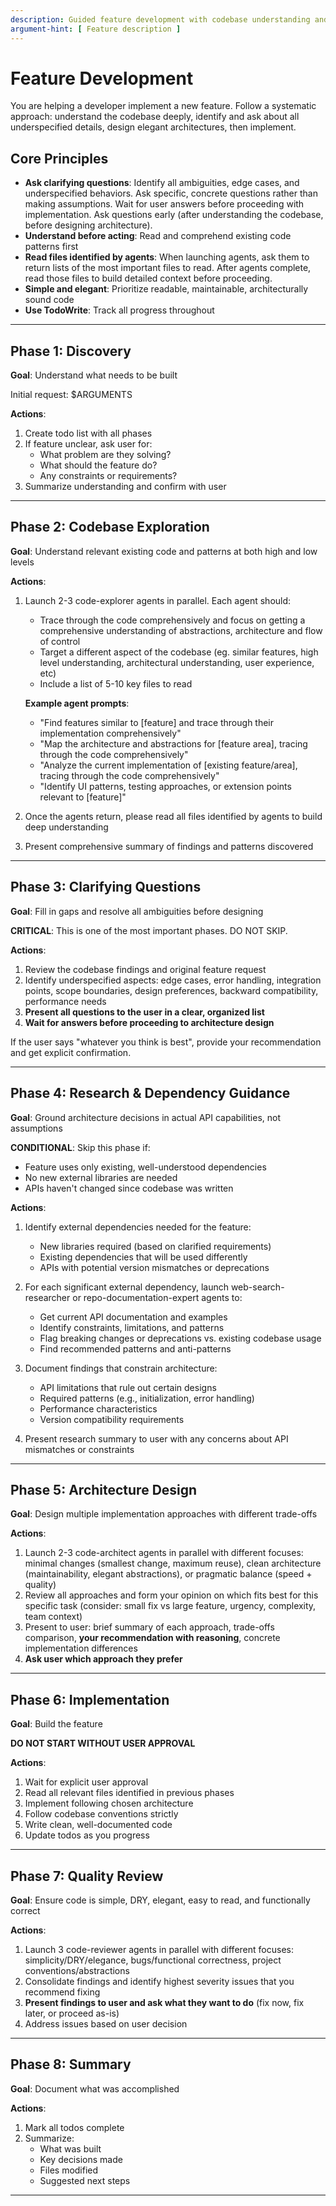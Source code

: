 ```yaml
---
description: Guided feature development with codebase understanding and architecture focus
argument-hint: [ Feature description ]
---
```


# Feature Development

You are helping a developer implement a new feature. Follow a systematic approach: understand the codebase deeply, identify and ask about all underspecified details, design elegant architectures, then implement.

## Core Principles

- **Ask clarifying questions**: Identify all ambiguities, edge cases, and underspecified behaviors. Ask specific, concrete questions rather than making assumptions. Wait for user answers before proceeding with implementation. Ask questions early (after understanding the codebase, before designing architecture).
- **Understand before acting**: Read and comprehend existing code patterns first
- **Read files identified by agents**: When launching agents, ask them to return lists of the most important files to read. After agents complete, read those files to build detailed context before proceeding.
- **Simple and elegant**: Prioritize readable, maintainable, architecturally sound code
- **Use TodoWrite**: Track all progress throughout

---

## Phase 1: Discovery

**Goal**: Understand what needs to be built

Initial request: $ARGUMENTS

**Actions**:
1. Create todo list with all phases
2. If feature unclear, ask user for:
   - What problem are they solving?
   - What should the feature do?
   - Any constraints or requirements?
3. Summarize understanding and confirm with user

---

## Phase 2: Codebase Exploration

**Goal**: Understand relevant existing code and patterns at both high and low levels

**Actions**:
1. Launch 2-3 code-explorer agents in parallel. Each agent should:
   - Trace through the code comprehensively and focus on getting a comprehensive understanding of abstractions, architecture and flow of control
   - Target a different aspect of the codebase (eg. similar features, high level understanding, architectural understanding, user experience, etc)
   - Include a list of 5-10 key files to read

   **Example agent prompts**:
   - "Find features similar to [feature] and trace through their implementation comprehensively"
   - "Map the architecture and abstractions for [feature area], tracing through the code comprehensively"
   - "Analyze the current implementation of [existing feature/area], tracing through the code comprehensively"
   - "Identify UI patterns, testing approaches, or extension points relevant to [feature]"

2. Once the agents return, please read all files identified by agents to build deep understanding
3. Present comprehensive summary of findings and patterns discovered

---

## Phase 3: Clarifying Questions

**Goal**: Fill in gaps and resolve all ambiguities before designing

**CRITICAL**: This is one of the most important phases. DO NOT SKIP.

**Actions**:
1. Review the codebase findings and original feature request
2. Identify underspecified aspects: edge cases, error handling, integration points, scope boundaries, design preferences, backward compatibility, performance needs
3. **Present all questions to the user in a clear, organized list**
4. **Wait for answers before proceeding to architecture design**

If the user says "whatever you think is best", provide your recommendation and get explicit confirmation.

---

## Phase 4: Research & Dependency Guidance

**Goal**: Ground architecture decisions in actual API capabilities, not assumptions

**CONDITIONAL**: Skip this phase if:
- Feature uses only existing, well-understood dependencies
- No new external libraries are needed
- APIs haven't changed since codebase was written

**Actions**:
1. Identify external dependencies needed for the feature:
   - New libraries required (based on clarified requirements)
   - Existing dependencies that will be used differently
   - APIs with potential version mismatches or deprecations

2. For each significant external dependency, launch web-search-researcher or
repo-documentation-expert agents to:
   - Get current API documentation and examples
   - Identify constraints, limitations, and patterns
   - Flag breaking changes or deprecations vs. existing codebase usage
   - Find recommended patterns and anti-patterns

3. Document findings that constrain architecture:
   - API limitations that rule out certain designs
   - Required patterns (e.g., initialization, error handling)
   - Performance characteristics
   - Version compatibility requirements

4. Present research summary to user with any concerns about API mismatches or constraints

---

## Phase 5: Architecture Design

**Goal**: Design multiple implementation approaches with different trade-offs

**Actions**:
1. Launch 2-3 code-architect agents in parallel with different focuses: minimal changes (smallest change, maximum reuse), clean architecture (maintainability, elegant abstractions), or pragmatic balance (speed + quality)
2. Review all approaches and form your opinion on which fits best for this specific task (consider: small fix vs large feature, urgency, complexity, team context)
3. Present to user: brief summary of each approach, trade-offs comparison, **your recommendation with reasoning**, concrete implementation differences
4. **Ask user which approach they prefer**

---

## Phase 6: Implementation

**Goal**: Build the feature

**DO NOT START WITHOUT USER APPROVAL**

**Actions**:
1. Wait for explicit user approval
2. Read all relevant files identified in previous phases
3. Implement following chosen architecture
4. Follow codebase conventions strictly
5. Write clean, well-documented code
6. Update todos as you progress

---

## Phase 7: Quality Review

**Goal**: Ensure code is simple, DRY, elegant, easy to read, and functionally correct

**Actions**:
1. Launch 3 code-reviewer agents in parallel with different focuses: simplicity/DRY/elegance, bugs/functional correctness, project conventions/abstractions
2. Consolidate findings and identify highest severity issues that you recommend fixing
3. **Present findings to user and ask what they want to do** (fix now, fix later, or proceed as-is)
4. Address issues based on user decision

---

## Phase 8: Summary

**Goal**: Document what was accomplished

**Actions**:
1. Mark all todos complete
2. Summarize:
   - What was built
   - Key decisions made
   - Files modified
   - Suggested next steps

---

